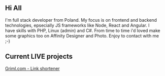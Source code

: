 ## Hi All

I'm full stack developer from Poland. My focus is on frontend and backend technologies, epsecially JS frameworks like Node, React and Angular. I have skills with PHP, Linux (admin) and C#. From time to time i'd loved make some graphics too on Affinity Designer and Photo.
Enjoy to contact with me ;-)

## Current LIVE projects

[Griml.com - Link shortener](https://griml.com/)

